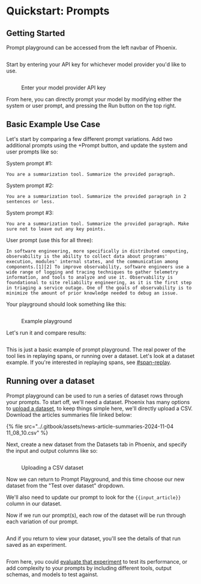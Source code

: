 # Quickstart: Prompts

## Getting Started

Prompt playground can be accessed from the left navbar of Phoenix.&#x20;

<figure><img src="../.gitbook/assets/Screenshot 2024-12-09 at 10.39.41 AM.png" alt=""><figcaption></figcaption></figure>

Start by entering your API key for whichever model provider you'd like to use.

<figure><img src="../.gitbook/assets/Screenshot 2024-12-09 at 10.42.07 AM.png" alt=""><figcaption><p>Enter your model provider API key</p></figcaption></figure>

From here, you can directly prompt your model by modifying either the system or user prompt, and pressing the Run button on the top right.

## Basic Example Use Case

Let's start by comparing a few different prompt variations. Add two additional prompts using the +Prompt button, and update the system and user prompts like so:

System prompt #1:

```
You are a summarization tool. Summarize the provided paragraph.
```

System prompt #2:&#x20;

```
You are a summarization tool. Summarize the provided paragraph in 2 sentences or less.
```

System prompt #3:

```
You are a summarization tool. Summarize the provided paragraph. Make sure not to leave out any key points.
```

User prompt (use this for all three):

```
In software engineering, more specifically in distributed computing, observability is the ability to collect data about programs' execution, modules' internal states, and the communication among components.[1][2] To improve observability, software engineers use a wide range of logging and tracing techniques to gather telemetry information, and tools to analyze and use it. Observability is foundational to site reliability engineering, as it is the first step in triaging a service outage. One of the goals of observability is to minimize the amount of prior knowledge needed to debug an issue.
```

Your playground should look something like this:

<figure><img src="../.gitbook/assets/Screenshot 2024-12-09 at 10.49.57 AM.png" alt=""><figcaption><p>Example playground</p></figcaption></figure>

Let's run it and compare results:

<figure><img src="../.gitbook/assets/Screenshot 2024-12-09 at 10.51.07 AM.png" alt=""><figcaption></figcaption></figure>

This is just a basic example of prompt playground. The real power of the tool lies in replaying spans, or running over a dataset. Let's look at a dataset example. If you're interested in replaying spans, see [#span-replay](overview-prompts.md#span-replay "mention").

## Running over a dataset

Prompt playground can be used to run a series of dataset rows through your prompts. To start off, we'll need a dataset. Phoenix has many options to [upload a dataset](../datasets-and-experiments/how-to-datasets/), to keep things simple here, we'll directly upload a CSV. Download the articles summaries file linked below:

{% file src="../.gitbook/assets/news-article-summaries-2024-11-04 11_08_10.csv" %}

Next, create a new dataset from the Datasets tab in Phoenix, and specify the input and output columns like so:

<figure><img src="../.gitbook/assets/Screenshot 2024-12-09 at 11.29.18 AM.png" alt=""><figcaption><p>Uploading a CSV dataset</p></figcaption></figure>

Now we can return to Prompt Playground, and this time choose our new dataset from the "Test over dataset" dropdown.

We'll also need to update our prompt to look for the `{{input_article}}` column in our dataset.

Now if we run our prompt(s), each row of the dataset will be run through each variation of our prompt.

<figure><img src="../.gitbook/assets/Screenshot 2024-12-09 at 11.34.54 AM.png" alt=""><figcaption></figcaption></figure>

And if you return to view your dataset, you'll see the details of that run saved as an experiment.&#x20;

<figure><img src="../.gitbook/assets/Screenshot 2024-12-09 at 11.37.34 AM.png" alt=""><figcaption></figcaption></figure>

From here, you could [evaluate that experiment](../datasets-and-experiments/how-to-experiments/#how-to-use-evaluators) to test its performance, or add complexity to your prompts by including different tools, output schemas, and models to test against.

